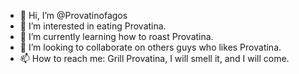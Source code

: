 - 👋 Hi, I’m @Provatinofagos
- 👀 I’m interested in eating Provatina.
- 🌱 I’m currently learning how to roast Provatina.
- 💞️ I’m looking to collaborate on others guys who likes Provatina.
- 📫 How to reach me: Grill Provatina, I will smell it, and I will come.

